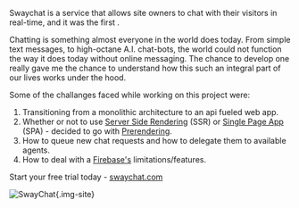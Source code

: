  Swaychat is a service that allows site owners to chat with their visitors in real-time, and it was the first . 

Chatting is something almost everyone in the world does today. From simple text messages, to high-octane A.I. chat-bots, the world could not function the way it does today without online messaging. The chance to develop one really gave me the chance to understand how this such an integral part of our lives works under the hood.

Some of the challanges faced while working on this project were:
1. Transitioning from a monolithic architecture to an api fueled web app.
2. Whether or not to use [Server Side Rendering](https://ssr.vuejs.org/) (SSR) or [Single Page App](https://en.wikipedia.org/wiki/Single-page_application) (SPA) - decided to go with [Prerendering](https://medium.com/@gajus/pre-rendering-spa-for-seo-and-improved-perceived-page-loading-speed-47075aa16d24).
3. How to queue new chat requests and how to delegate them to available agents.
4. How to deal with a [Firebase's](https://firebase.google.com/) limitations/features.

Start your free trial today - [swaychat.com](https://swaychat.com/)   
 
 ![SwayChat](/images/swaychat-site.png){.img-site}

